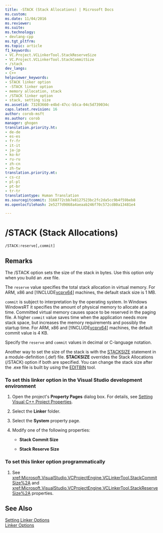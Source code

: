 ```yaml
---
title: -STACK (Stack Allocations) | Microsoft Docs
ms.custom: 
ms.date: 11/04/2016
ms.reviewer: 
ms.suite: 
ms.technology:
- devlang-cpp
ms.tgt_pltfrm: 
ms.topic: article
f1_keywords:
- VC.Project.VCLinkerTool.StackReserveSize
- VC.Project.VCLinkerTool.StackCommitSize
- /stack
dev_langs:
- C++
helpviewer_keywords:
- STACK linker option
- -STACK linker option
- memory allocation, stack
- /STACK linker option
- stack, setting size
ms.assetid: 73283660-e4bd-47cc-b5ca-04c5d739034c
caps.latest.revision: 16
author: corob-msft
ms.author: corob
manager: ghogen
translation.priority.ht:
- de-de
- es-es
- fr-fr
- it-it
- ja-jp
- ko-kr
- ru-ru
- zh-cn
- zh-tw
translation.priority.mt:
- cs-cz
- pl-pl
- pt-br
- tr-tr
translationtype: Human Translation
ms.sourcegitcommit: 3168772cbb7e8127523bc2fc2da5cc9b4f59beb8
ms.openlocfilehash: 2e5277d9868a4aeaab246f70c572cd80a13481e4

---
```

# /STACK (Stack Allocations)
```  
/STACK:reserve[,commit]  
```  
  
## Remarks  
 The /STACK option sets the size of the stack in bytes. Use this option only when you build an .exe file.  
  
 The `reserve` value specifies the total stack allocation in virtual memory. For ARM, x86 and [!INCLUDE[vcprx64](../../assembler/inline/includes/vcprx64_md.md)] machines, the default stack size is 1 MB.  
  
 `commit` is subject to interpretation by the operating system. In Windows WindowsRT it specifies the amount of physical memory to allocate at a time. Committed virtual memory causes space to be reserved in the paging file. A higher `commit` value saves time when the application needs more stack space, but increases the memory requirements and possibly the startup time. For ARM, x86 and [!INCLUDE[vcprx64](../../assembler/inline/includes/vcprx64_md.md)] machines, the default commit value is 4 KB.  
  
 Specify the `reserve` and `commit` values in decimal or C-language notation.  
  
 Another way to set the size of the stack is with the [STACKSIZE](../../build/reference/stacksize.md) statement in a module-definition (.def) file. **STACKSIZE** overrides the Stack Allocations (/STACK) option if both are specified. You can change the stack size after the .exe file is built by using the [EDITBIN](../../build/reference/editbin-reference.md) tool.  
  
### To set this linker option in the Visual Studio development environment  
  
1.  Open the project's **Property Pages** dialog box. For details, see [Setting Visual C++ Project Properties](../../ide/working-with-project-properties.md).  
  
2.  Select the **Linker** folder.  
  
3.  Select the **System** property page.  
  
4.  Modify one of the following properties:  
  
    -   **Stack Commit Size**  
  
    -   **Stack Reserve Size**  
  
### To set this linker option programmatically  
  
1.  See <xref:Microsoft.VisualStudio.VCProjectEngine.VCLinkerTool.StackCommitSize%2A> and <xref:Microsoft.VisualStudio.VCProjectEngine.VCLinkerTool.StackReserveSize%2A> properties.  
  
## See Also  
 [Setting Linker Options](../../build/reference/setting-linker-options.md)   
 [Linker Options](../../build/reference/linker-options.md)


<!--HONumber=Jan17_HO2-->


